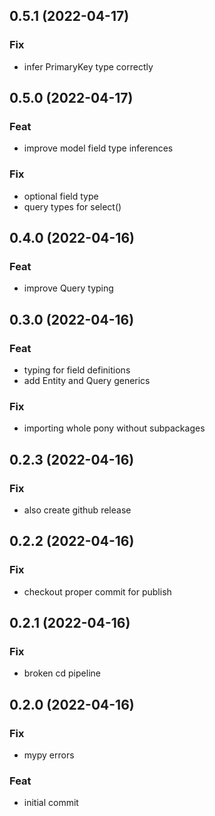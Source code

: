## 0.5.1 (2022-04-17)

### Fix

- infer PrimaryKey type correctly

## 0.5.0 (2022-04-17)

### Feat

- improve model field type inferences

### Fix

- optional field type
- query types for select()

## 0.4.0 (2022-04-16)

### Feat

- improve Query typing

## 0.3.0 (2022-04-16)

### Feat

- typing for field definitions
- add Entity and Query generics

### Fix

- importing whole pony without subpackages

## 0.2.3 (2022-04-16)

### Fix

- also create github release

## 0.2.2 (2022-04-16)

### Fix

- checkout proper commit for publish

## 0.2.1 (2022-04-16)

### Fix

- broken cd pipeline

## 0.2.0 (2022-04-16)

### Fix

- mypy errors

### Feat

- initial commit
